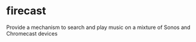 # firecast
Provide a mechanism to search and play music on a mixture of Sonos and Chromecast devices
